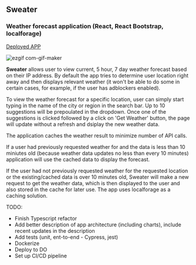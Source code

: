 ## Sweater
### Weather forecast application (React, React Bootstrap, localforage)
[Deployed APP](https://sweater-weatherapp.herokuapp.com/)

![ezgif com-gif-maker](https://user-images.githubusercontent.com/41551585/157994093-cf7749f8-b5ee-433c-b474-3a9e79ad4292.gif)

**Sweater** allows user to view current, 5 hour, 7 day weather forecast based on their IP address. By default the app tries to determine user location right away and then displays relevant weather (it won't be able to do some in certain cases, for example, if the user has adblockers enabled).

To view the weather forecast for a specific location, user can simply start typing in the name of the city or region in the search bar. Up to 10 suggestions will be prepoulated in the dropdown. Once one of the suggestions is clicked followed by a click on 'Get Weather' button, the page will update without a refresh and dsiplay the new weather data.

The application caches the weather result to minimize number of API calls. 

If a user had previously requested weather for and the data is less than 10 miniutes old (because weather data updates no less than every 10 minutes) application will use the cached data to display the forecast.

If the user had not previously requested weather for the requested location or the existing/cached data is over 10 minutes old, Sweater will make a new request to get the weather data, which is then displayed to the user and also stored in the cache for later use. The app uses localforage as a caching solution. 

TODO:
- Finish Typescript refactor
- Add better description of app architecture (including charts), include recent updates in the description
- Add tests (unit, ent-to-end - Cypress, jest)
- Dockerize
- Deploy to DO
- Set up CI/CD pipeline
